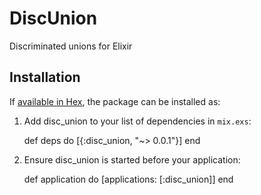 # DiscUnion

Discriminated unions for Elixir

## Installation

If [available in Hex](https://hex.pm/docs/publish), the package can be installed as:

  1. Add disc_union to your list of dependencies in `mix.exs`:

        def deps do
          [{:disc_union, "~> 0.0.1"}]
        end

  2. Ensure disc_union is started before your application:

        def application do
          [applications: [:disc_union]]
        end

